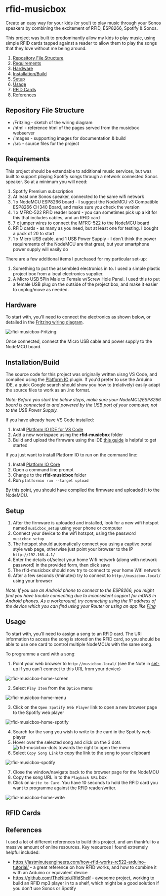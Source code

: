 # rfid-musicbox

Create an easy way for your kids (or you!) to play music through your Sonos speakers by combining the excitement of RFID, ESP8266, Spotify & Sonos.

This project was built to predominantly allow my kids to play music, using simple RFID cards tapped against a reader to allow them to play the songs that they love without me being around.

1. [Repository File Structure](#repository-file-structure)
2. [Requirements](#requirements)
3. [Hardware](#hardware)
4. [Installation/Build](#installationbuild)
5. [Setup](#setup)
6. [Usage](#usage)
7. [RFID Cards](#rfid-cards)
7. [References](#references)

## Repository File Structure
- /Fritzing - sketch of the wiring diagram
- /html - reference html of the pages served from the musicbox webserver
- /images - supporting images for documentation & build
- /src - source files for the project

## Requirements
This project should be extendable to additional music services, but was built to support playing Spotify songs through a network connected Sonos speaker. So at a minimum you will need:
1. Spotify Premium subscription
2. At least one Sonos speaker, connected to the same wifi network
3. 1 x NodeMCU ESP8266 board - I suggest the NodeMCU v3 Compatible ESP8266 CH340 Board, and make sure you check the version
4. 1 x MFRC-522 RFID reader board - you can sometimes pick up a kit for this that includes cables, and an RFID card
5. 7 x jumper wires to connect the MFRC-522 to the NodeMCU board
6. RFID cards - as many as you need, but at least one for testing. I bought a pack of 20 to start
7. 1 x Micro USB cable, and 1 USB Power Supply - I don't think the power requirements of the NodeMCU are that great, but your smartphone power supply will easily do

There are a few additional items I purchased for my particular set-up:
1. Something to put the assembled electronics in to. I used a simple plastic project box from a local electronics supplier.
2. A Micro USB 5Pin Male to Female w/Screw Hole Panel. I used this to put a female USB plug on the outside of the project box, and make it easier to unplug/move as needed.

## Hardware
To start with, you'll need to connect the electronics as shown below, or detailed in the [Fritzing wiring diagram](Fritzing/RFID-Musicbox.fzz).

![rfid-musicbox-Fritzing](images/fritzing.png)

Once connected, connect the Micro USB cable and power supply to the NodeMCU board.

## Installation/Build
The source code for this project was originally written uisng VS Code, and compiled using the [Platform IO](https://platformio.org/) plugin. If you'd prefer to use the Arduino IDE, a quick Google search should show you how to (relatively) easily adapt the source files to work as an .ino format.

*Note: Before you start the below steps, make sure your NodeMCU/ESP8266 board is connected to and powered by the USB port of your computer, not to the USB Power Supply.*

If you have already have VS Code installed:
1. Install [Platform IO IDE for VS Code](https://platformio.org/install/ide?install=vscode)
2. Add a new workspace using the **rfid-musicbox** folder
3. Build and upload the firmware using the IDE [this guide](https://docs.platformio.org/en/latest/integration/ide/vscode.html#ide-vscode) is helpful to get started

If you just want to install Platform IO to run on the command line:
1. Install [Platform IO Core](https://platformio.org/install/cli)
2. Open a command line prompt
3. Change to the **rfid-musicbox** folder
4. Run `platformio run --target upload`

By this point, you should have compiled the firmware and uploaded it to the NodeMCU.

## Setup
1. After the firmware is uploaded and installed, look for a new wifi hotspot named `musicbox_setup` using your phone or computer
2. Connect your device to the wifi hotspot, using the password `musicbox_setup`
3. The hotspot should automatically connect you using a captive portal style web page, otherwise just point your browser to the IP `http://192.168.4.1/`
4. Enter the details of/select your home Wifi network (along with network password) in the provided form, then click save
5. The rfid-musicbox should now try to connect to your home Wifi network
6. After a few seconds (/minutes) try to connect to `http://musicbox.local/` using your browser

*Note: If you use an Android phone to connect to the ESP8266, you might find you have trouble connecting due to inconsistent support for mDNS in Android phones. As a workaround, try connecting using the IP address of the device which you can find using your Router or using an app like [Fing](https://www.fing.com/products/fing-app)*

## Usage
To start with, you'll need to assign a song to an RFID card. The URI information to access the song is stored on the RFID card, so you should be able to use one card to control multiple NodeMCUs with the same song.

To programme a card with a song:
1. Point your web browser to `http://musicbox.local/` (see the Note in [set-up](#setup) if you can't connect to this URL from your device)

![rfid-musicbox-home-screen](images/home_screen.jpg)

2. Select `Play Item` from the `Option` menu

![rfid-musicbox-home-menu](images/home_menu.jpg)

3. Click on the `Open Spotify Web Player` link to open a new browser page to the Spotify web player

![rfid-musicbox-home-spotify](images/home_spotify.jpg)

4. Search for the song you wish to write to the card in the Spotify web player
5. Hover over the selected song and click on the 3 dots ![rfid-musicbox-dots](images/dots.jpg) towards the right to open the menu
6. Select `Copy Song Link` to copy the link to the song to your clipboard

![rfid-musicbox-spotify](images/spotify.jpg)

7. Close the window/navigate back to the browser page for the NodeMCU
8. Copy the song URL in to the `Playback URL` box
9. Click on `Write to Card`. You have 10 seconds to hold the RFID card you want to programme against the RFID reader/writer.

![rfid-musicbox-home-write](images/home_write.jpg)

## RFID Cards

## References
I used a lot of different references to build this project, and am thankful to a massive amount of online resources. Key resources I found extremely helpful included:
- https://lastminuteengineers.com/how-rfid-works-rc522-arduino-tutorial/ - a great reference on how RFID works, and how to combine it with an Arduino or equivalent device
- https://github.com/TheNitek/RfidShelf - awesome project, working to build an RFID mp3 player in to a shelf, which might be a good solution if you don't use Sonos or Spotify
